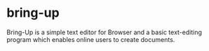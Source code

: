 # bring-up
Bring-Up is a simple text editor for Browser and a basic text-editing program which enables online users to create documents.
